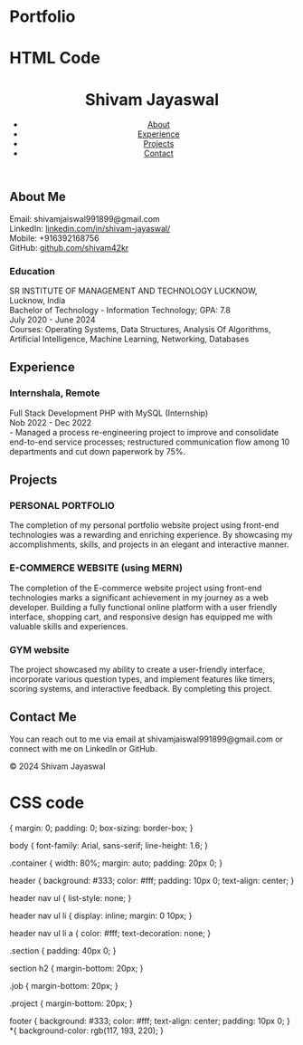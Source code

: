 # Portfolio
# HTML Code

<!DOCTYPE html>
<html lang="en">
<head>
<meta charset="UTF-8">
<meta name="viewport" content="width=device-width, initial-scale=1.0">
<title>Shivam Jayaswal - Portfolio</title>
<link rel="stylesheet" href="styles.css">
</head>
<body>

<header>
  <div class="container">
    <h1>Shivam Jayaswal</h1>
    <nav>
      <ul>
        <li><a href="#about">About</a></li>
        <li><a href="#experience">Experience</a></li>
        <li><a href="#projects">Projects</a></li>
        <li><a href="#contact">Contact</a></li>
      </ul>
    </nav>
  </div>
</header>

<section id="about" class="section">
  <div class="container">
    <h2>About Me</h2>
    <p>Email: shivamjaiswal991899@gmail.com <br>
    LinkedIn: <a href="https://www.linkedin.com/in/shivam-jayaswal/">linkedin.com/in/shivam-jayaswal/</a> <br>
    Mobile: +916392168756 <br>
    GitHub: <a href="https://github.com/shivam42kr">github.com/shivam42kr</a> </p>
    <h3>Education</h3>
    <p>SR INSTITUTE OF MANAGEMENT AND TECHNOLOGY LUCKNOW, Lucknow, India <br>
    Bachelor of Technology - Information Technology; GPA: 7.8 <br>
    July 2020 - June 2024 <br>
    Courses: Operating Systems, Data Structures, Analysis Of Algorithms, Artificial Intelligence, Machine Learning, Networking, Databases</p>
  </div>
</section>

<section id="experience" class="section">
  <div class="container">
    <h2>Experience</h2>
    <div class="job">
      <h3>Internshala, Remote</h3>
      <p>Full Stack Development PHP with MySQL (Internship) <br>
      Nob 2022 - Dec 2022 <br>
      - Managed a process re-engineering project to improve and consolidate end-to-end service processes; restructured communication flow among 10 departments and cut down paperwork by 75%.</p>
    </div>
  </div>
</section>

<section id="projects" class="section">
  <div class="container">
    <h2>Projects</h2>
    <div class="project">
      <h3>PERSONAL PORTFOLIO</h3>
      <p>The completion of my personal portfolio website project using front-end technologies was a rewarding and enriching experience. By showcasing my accomplishments, skills, and projects in an elegant and interactive manner.</p>
    </div>
    <div class="project">
      <h3>E-COMMERCE WEBSITE (using MERN)</h3>
      <p>The completion of the E-commerce website project using front-end technologies marks a significant achievement in my journey as a web developer. Building a fully functional online platform with a user friendly interface, shopping cart, and responsive design has equipped me with valuable skills and experiences.</p>
    </div>
    <div class="project">
      <h3>GYM website</h3>
      <p>The project showcased my ability to create a user-friendly interface, incorporate various question types, and implement features like timers, scoring systems, and interactive feedback. By completing this project.</p>
    </div>
  </div>
</section>

<section id="contact" class="section">
  <div class="container">
    <h2>Contact Me</h2>
    <p>You can reach out to me via email at shivamjaiswal991899@gmail.com or connect with me on LinkedIn or GitHub.</p>
  </div>
</section>

<footer>
  <div class="container">
    <p>&copy; 2024 Shivam Jayaswal</p>
  </div>
</footer>

<script src="script.js"></script>
</body>
</html>

# CSS code
 {
    margin: 0;
    padding: 0;
    box-sizing: border-box;
  }
  
  body {
    font-family: Arial, sans-serif;
    line-height: 1.6;
  }
  
  .container {
    width: 80%;
    margin: auto;
    padding: 20px 0;
  }
  
  header {
    background: #333;
    color: #fff;
    padding: 10px 0;
    text-align: center;
  }
  
  header nav ul {
    list-style: none;
  }
  
  header nav ul li {
    display: inline;
    margin: 0 10px;
  }
  
  header nav ul li a {
    color: #fff;
    text-decoration: none;
  }
  
  .section {
    padding: 40px 0;
  }
  
  section h2 {
    margin-bottom: 20px;
  }
  
  .job {
    margin-bottom: 20px;
  }
  
  .project {
    margin-bottom: 20px;
  }
  
  footer {
    background: #333;
    color: #fff;
    text-align: center;
    padding: 10px 0;
  }
  *{
    background-color: rgb(117, 193, 220);
  }
